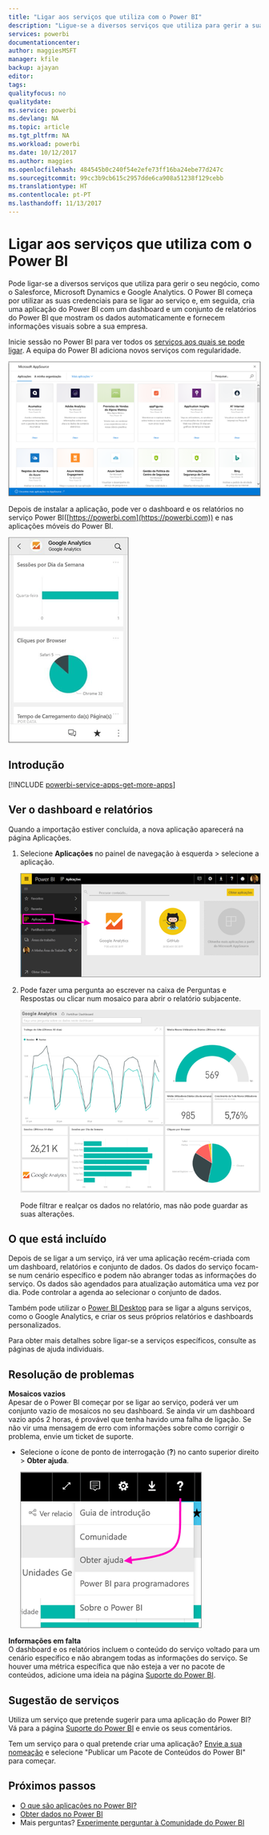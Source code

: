 ```yaml
---
title: "Ligar aos serviços que utiliza com o Power BI"
description: "Ligue-se a diversos serviços que utiliza para gerir a sua empresa, como o Salesforce, Microsoft Dynamics CRM e Google Analytics."
services: powerbi
documentationcenter: 
author: maggiesMSFT
manager: kfile
backup: ajayan
editor: 
tags: 
qualityfocus: no
qualitydate: 
ms.service: powerbi
ms.devlang: NA
ms.topic: article
ms.tgt_pltfrm: NA
ms.workload: powerbi
ms.date: 10/12/2017
ms.author: maggies
ms.openlocfilehash: 484545b0c240f54e2efe73ff16ba24ebe77d247c
ms.sourcegitcommit: 99cc3b9cb615c2957dde6ca908a51238f129cebb
ms.translationtype: HT
ms.contentlocale: pt-PT
ms.lasthandoff: 11/13/2017
---
```

# <a name="connect-to-the-services-you-use-with-power-bi"></a>Ligar aos serviços que utiliza com o Power BI
Pode ligar-se a diversos serviços que utiliza para gerir o seu negócio, como o Salesforce, Microsoft Dynamics e Google Analytics. O Power BI começa por utilizar as suas credenciais para se ligar ao serviço e, em seguida, cria uma aplicação do Power BI com um dashboard e um conjunto de relatórios do Power BI que mostram os dados automaticamente e fornecem informações visuais sobre a sua empresa. 

Inicie sessão no Power BI para ver todos os [serviços aos quais se pode ligar](https://app.powerbi.com/getdata/services). A equipa do Power BI adiciona novos serviços com regularidade.

![Aplicações do AppSource](media/service-connect-to-services/overview.png)

Depois de instalar a aplicação, pode ver o dashboard e os relatórios no serviço Power BI([https://powerbi.com](https://powerbi.com)) e nas aplicações móveis do Power BI. 

![Aplicação Google Analytics na aplicação móvel do Power BI](media/service-connect-to-services/power-bi-service-mobile-app-240.png)

## <a name="get-started"></a>Introdução
[!INCLUDE [powerbi-service-apps-get-more-apps](./includes/powerbi-service-apps-get-more-apps.md)]

## <a name="view-the-dashboard-and-reports"></a>Ver o dashboard e relatórios
Quando a importação estiver concluída, a nova aplicação aparecerá na página Aplicações.

1. Selecione **Aplicações** no painel de navegação à esquerda > selecione a aplicação.
   
     ![Página Aplicações](media/service-connect-to-services/power-bi-service-apps-open-app.png)
2. Pode fazer uma pergunta ao escrever na caixa de Perguntas e Respostas ou clicar num mosaico para abrir o relatório subjacente. 
   
    ![Dashboard do Google Analytics](media/service-connect-to-services/googleanalytics2.png)
   
    Pode filtrar e realçar os dados no relatório, mas não pode guardar as suas alterações.

## <a name="whats-included"></a>O que está incluído
Depois de se ligar a um serviço, irá ver uma aplicação recém-criada com um dashboard, relatórios e conjunto de dados. Os dados do serviço focam-se num cenário específico e podem não abranger todas as informações do serviço. Os dados são agendados para atualização automática uma vez por dia. Pode controlar a agenda ao selecionar o conjunto de dados.

Também pode utilizar o [Power BI Desktop](desktop-get-the-desktop.md) para se ligar a alguns serviços, como o Google Analytics, e criar os seus próprios relatórios e dashboards personalizados.  

Para obter mais detalhes sobre ligar-se a serviços específicos, consulte as páginas de ajuda individuais.

## <a name="troubleshooting"></a>Resolução de problemas
**Mosaicos vazios**  
Apesar de o Power BI começar por se ligar ao serviço, poderá ver um conjunto vazio de mosaicos no seu dashboard. Se ainda vir um dashboard vazio após 2 horas, é provável que tenha havido uma falha de ligação. Se não vir uma mensagem de erro com informações sobre como corrigir o problema, envie um ticket de suporte.

* Selecione o ícone de ponto de interrogação (**?**) no canto superior direito >  **Obter ajuda**.
  
    ![Ícone Obter ajuda](media/service-connect-to-services/power-bi-service-get-help.png)

**Informações em falta**  
O dashboard e os relatórios incluem o conteúdo do serviço voltado para um cenário específico e não abrangem todas as informações do serviço. Se houver uma métrica específica que não esteja a ver no pacote de conteúdos, adicione uma ideia na página [Suporte do Power BI](https://support.powerbi.com/forums/265200-power-bi).

## <a name="suggesting-services"></a>Sugestão de serviços
Utiliza um serviço que pretende sugerir para uma aplicação do Power BI? Vá para a página [Suporte do Power BI](https://support.powerbi.com/forums/265200-power-bi) e envie os seus comentários.

Tem um serviço para o qual pretende criar uma aplicação? [Envie a sua nomeação](https://azure.microsoft.com/marketplace/programs/certified/apply/) e selecione "Publicar um Pacote de Conteúdos do Power BI" para começar.

## <a name="next-steps"></a>Próximos passos
* [O que são aplicações no Power BI?](service-install-use-apps.md)
* [Obter dados no Power BI](service-get-data.md)
* Mais perguntas? [Experimente perguntar à Comunidade do Power BI](http://community.powerbi.com/)

